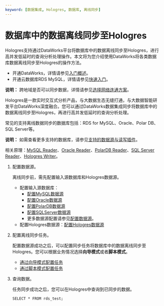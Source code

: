 ```yaml
---
keyword: [数据集成, Hologres, 数据库, 离线同步]
---
```


# 数据库中的数据离线同步至Hologres

Hologres支持通过DataWorks平台将数据库中的数据离线同步至Hologres，进行高并发低延时的查询分析处理操作。本文将为您介绍使用DataWorks将各类数据库数据离线同步至Hologres的操作方法。

-   开通DataWorks，详情请参见[入门概述]()。
-   开通云数据库RDS MySQL，详情请参见[快速入门](/intl.zh-CN/快速入门/快速入门.md)。

**说明：** 跨地域是否可以同步数据，详情请参见[选择网络连通方案]()。

Hologres是一款实时交互式分析产品，与大数据生态无缝打通，与大数据智能研发平台DataWorks深度融合。您可以通过DataWorks数据集成同步将数据库中的数据离线同步至Hologres，再进行高并发低延时的查询分析处理。

常见的支持离线数据同步的数据库包括：RDS for MySQL、Oracle、Polar DB、SQL Server等。

**说明：** 如需查看更多支持的数据库，请参见[支持的数据源与读写插件]()。

相关原理：[MySQL Reader]()、[Oracle Reader]()、[PolarDB Reader]()、[SQL Server Reader]()、[Hologres Writer]()。

1.  配置数据源。

    离线同步前，需先配置输入源数据库和Hologres数据源。

    -   配置输入源数据库：
        -   [配置MySQL数据源]()
        -   [配置Oracle数据源]()
        -   [配置PolarDB数据源]()
        -   [配置SQLServer数据源]()
        -   更多数据源配置请参见[配置数据源](https://www.alibabacloud.com/help/zh/faq-list/137669.htm?spm=a2c63.l28256.b99.209.20df2466yvNcz6)。
    -   配置Hologres数据源：[配置Hologres数据源]()
2.  配置离线同步任务。

    配置数据源成功之后，可以配置同步任务将数据库中的数据离线同步至Hologres。您可以根据业务情况选择**向导模式**或者**脚本模式**。

    -   [通过向导模式配置任务]()
    -   [通过脚本模式配置任务]()
3.  查询数据。

    任务同步成功之后，您可以在Hologres中查询到已同步的数据。

    ```
    SELECT * FROM rds_test;
    ```


